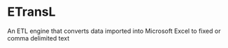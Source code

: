 # ETransL
An ETL engine that converts data imported into Microsoft Excel to fixed or comma delimited text
